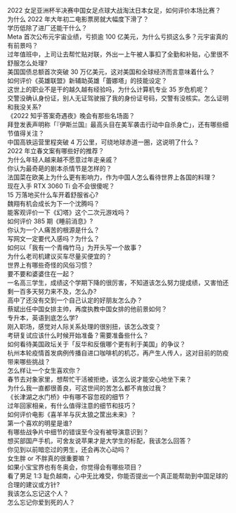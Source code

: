 2022 女足亚洲杯半决赛中国女足点球大战淘汰日本女足，如何评价本场比赛？  
为什么 2022 年大年初二电影票房就大幅度下滑了？  
学历低除了进厂还能干什么？  
Meta 首次公布元宇宙业绩，亏损逾 100 亿美元，为什么亏损这么多？元宇宙真的有前景吗？  
过年值班中，上司让去帮忙贴对联，外出一上午被人事扣了全勤和补贴，心里很不舒服怎么处理?  
美国国债总额首次突破 30 万亿美元，这对美国和全球经济而言意味着什么？  
如何评价《英雄联盟》新辅助英雄「蕾娜塔」的技能设定？  
这世上的职业不是干的越久越有经验吗，为什么计算机专业 35 岁危机呢？  
交警没确认身份证，别人无证驾驶报了我的身份证号码，交警有没核实。怎么证明和我没关系?  
《2022 知乎答案奇遇夜》晚会有那些名场面？  
拜登发表声明称「『伊斯兰国』最高头目在美军袭击行动中自杀身亡」，还有哪些细节值得关注？  
中国高铁运营里程突破 4 万公里，可绕地球赤道一圈，这说明了什么？  
2022 年立春文案有哪些好的推荐？  
为什么年轻人越来越不愿意过年走亲戚？  
你认为最奇葩的剧本杀情节是怎样的？  
法国菜在欧美上为什么更有影响力，作为中国人怎么看待世界上各国的料理？  
现在入手 RTX 3060 Ti 会不会很傻呢？  
15 万落地买什么车开着舒服省心?  
魏翔有机会成长为下一个沈腾吗？  
能客观评价一下《幻塔》这个二次元游戏吗？  
如何评价 385 期《睡前消息》?  
你认为一个人痛苦的根源是什么？  
写网文一定要代入感吗？为什么？  
如何以「我有一个青梅竹马」为开头写一个故事？  
为什么老司机建议买车尽量买便宜的？  
世界上有哪些奇怪的风俗习惯？  
要不要和婆婆住在一起？  
一名高三学生，成绩这个学期下降的很厉害，不知道该怎么努力提成绩，又害怕还剩一百多天努力来不及，怎么办?  
高中了还没有交到一个自己认定的好朋友怎么办？  
蔡斌出任中国女排主帅，再度执教中国女排的他前景如何？  
专升本，英语到底怎么学?  
刚入职场，感觉对人际关系处理的很别扭，该怎么改变？  
考研复试应该什么时候开始准备？需要准备些什么？  
如何看待美国政坛关于「反华和反俄哪个更有利于美国」的争议？  
杭州本轮疫情首发病例传播自进口咖啡机的机芯，再产生人传人，这对目前的防疫带来哪些挑战？  
怎么样让一个女生喜欢你？  
春节去对象家里，想帮忙干活被拒绝，该怎么说才能安心地坐下来？  
为什么我一直都很善良，可这世间的苦怎么都不肯放过我？  
《长津湖之水门桥》中有哪不容忽视的细节？  
过年回家相亲，有什么值得注意的细节和技巧？  
如何评价电影《喜羊羊与灰太狼之筐出未来》？  
第一个喜欢的明星是谁?  
有哪些战争片中细节的错误至今没有被导演意识到？  
想买部国产手机，可舍友说苹果才是大学生的标配，我该怎么回答？  
你见到以前暗恋过的男生，还会再次心动吗？  
女生胖 or 不胖真的很重要嘛？  
如果小宝宝界也有冬奥会，你觉得会有哪些项目？  
看了男足 1:3 耻负越南，心中无比难受，你能否提出一个真正能帮助到中国足球的合理的建议或方针?  
我该怎么忘记这个人？  
怎么忘记你爱到死的人？  

